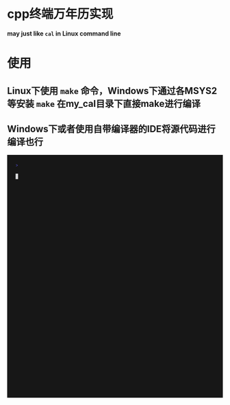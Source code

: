 # cpp终端万年历实现
**may just like `cal` in Linux command line**
# 使用
## Linux下使用 `make` 命令，Windows下通过各MSYS2等安装 `make` 在my_cal目录下直接make进行编译
## Windows下或者使用自带编译器的IDE将源代码进行编译也行
![](./cal.gif)